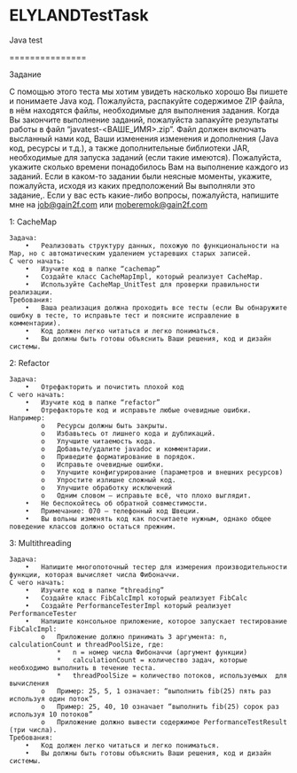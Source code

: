 ELYLANDTestTask
===============
Java test

===============

Задание

С помощью этого теста мы хотим увидеть насколько хорошо Вы пишете и понимаете Java код. Пожалуйста, распакуйте содержимое ZIP файла, в нём находятся файлы, необходимые для выполнения задания.
Когда Вы закончите выполнение заданий, пожалуйста запакуйте результаты работы в файл “javatest-<ВАШЕ_ИМЯ>.zip”. Файл должен включать высланный нами код, Ваши изменения изменения и дополнения (Java код, ресурсы и т.д.), а также дополнительные библиотеки JAR, необходимые для запуска заданий (если такие имеются).
Пожалуйста, укажите сколько времени понадобилось Вам на выполнение каждого из заданий.
Если в каком-то задании были неясные моменты, укажите, пожалуйста, исходя из каких предположений Вы выполняли это задание,.
Если у вас есть какие-либо вопросы, пожалуйста, напишите мне на job@gain2f.com или moberemok@gain2f.com 


1: CacheMap

	Задача:
		•	Реализовать структуру данных, похожую по функциональности на Map, но с автоматическим удалением устаревших старых записей.
	С чего начать:
		•	Изучите код в папке “cachemap”
		•	Создайте класс CacheMapImpl, который реализует CacheMap.
		•	Используйте CacheMap_UnitTest для проверки правильности реализации.
	Требования:
		•	Ваша реализация должна проходить все тесты (если Вы обнаружите ошибку в тесте, то исправьте тест и поясните исправление в комментарии).
		•	Код должен легко читаться и легко пониматься.
		•	Вы должны быть готовы объяснить Ваши решения, код и дизайн системы.
		
2: Refactor

	Задача:
		•	Отрефакторить и почистить плохой код
	С чего начать:
		•	Изучите код в папке “refactor”
		•	Отрефакторьте код и исправьте любые очевидные ошибки. Например:
			o	Ресурсы должны быть закрыты.
			o	Избавьтесь от лишнего кода и дубликаций.
			o	Улучшите читаемость кода.
			o	Добавьте/удалите javadoc и комментарии.
			o	Приведите форматирование в порядок.
			o	Исправьте очевидные ошибки.
			o	Улучшите конфигурирование (параметров и внешних ресурсов)
			o	Упростите излишне сложный код.
			o	Улучшите обработку исключений
			o	Одним словом – исправьте всё, что плохо выглядит. 
		•	Не беспокойтесь об обратной совместимости.
		•	Примечание: 070 – телефонный код Швеции.
		•	Вы вольны изменять код как посчитаете нужным, однако общее поведение классов должно остаться прежним.
		
3: Multithreading

	Задача:
		•	Напишите многопоточный тестер для измерения производительности функции, которая вычисляет числа Фибоначчи.
	С чего начать:
		•	Изучите код в папке “threading”
		•	Создайте класс FibCalcImpl который реализует FibCalc
		•	Создайте PerformanceTesterImpl который реализует PerformanceTester
		•	Напишите консольное приложение, которое запускает тестирование FibCalcImpl:
			o	Приложение должно принимать 3 аргумента: n, calculationCount и threadPoolSize, где:
				*	n = номер числа Фибоначчи (аргумент функции)
				*	calculationCount = количество задач, которые необходимо выполнить в течение теста.
				*	threadPoolSize = количество потоков, используемых  для вычисления
			o	Пример: 25, 5, 1 означает: “выполнить fib(25) пять раз используя один поток”
			o	Пример: 25, 40, 10 означает “выполнить fib(25) сорок раз используя 10 потоков”
			o	Приложение должно вывести содержимое PerformanceTestResult (три числа).
	Требования:
		•	Код должен легко читаться и легко пониматься.
		•	Вы должны быть готовы объяснить Ваши решения, код и дизайн системы.

